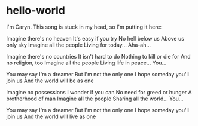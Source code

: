 # hello-world

I'm Caryn.  This song is stuck in my head, so I'm putting it here:

Imagine there's no heaven
It's easy if you try
No hell below us
Above us only sky
Imagine all the people
Living for today... Aha-ah...

Imagine there's no countries
It isn't hard to do
Nothing to kill or die for
And no religion, too
Imagine all the people
Living life in peace... You...

You may say I'm a dreamer
But I'm not the only one
I hope someday you'll join us
And the world will be as one

Imagine no possessions
I wonder if you can
No need for greed or hunger
A brotherhood of man
Imagine all the people
Sharing all the world... You...

You may say I'm a dreamer
But I'm not the only one
I hope someday you'll join us
And the world will live as one
